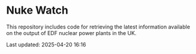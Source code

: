 # Nuke Watch

This repository includes code for retrieving the latest information available on the output of EDF nuclear power plants in the UK.

Last updated: 2025-04-20 16:16